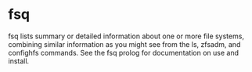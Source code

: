 # fsq

fsq lists summary or detailed information about one or more file systems, combining similar information as you might see from the ls, zfsadm, and confighfs commands. See the fsq prolog for documentation on use and install.
